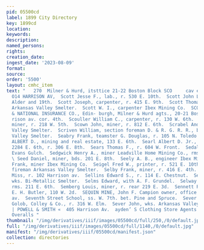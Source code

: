 ```yaml
---
pid: 05500cd
label: 1899 City Directory
key: 1899cd
location: 
keywords: 
description: 
named_persons: 
rights: 
creation_date: 
ingest_date: '2023-08-09'
format: 
source: 
order: '5500'
layout: cmhc_item
text: "   270  Milner & Hurd, itsttice 21-22 Boston Block SCO     cav estare, Loans
  O14 HARRISON AV,  Scott Jesse F., lab., r. 530 E. 10th.  Scott John L., miner, r.
  Alder and 19th.  Scott Joseph, carpenter, r. 415 E. 9th.  Scott Thomas L., wks.
  Arkansas Valley Smelter.  Scott W. I., carpenter Ibex Mining Co.  SCOTTISH UNION
  & NATIONAL INSURANCE CO., Edin- burgh, Milner & Hurd agts., 20-21 Boston Blk., Har-
  rison av. cor. 4th.  Scouller William C., carpenter, r. 130 W. 6th.  Scoville William,
  miner, r. 218 W. 5th.  Scown John, miner, r. 812 E. 6th.  Scrabel Andy, wks. Arkansas
  Valley Smelter.  Scriven William, section foreman D. & R. G. R. R., b. nr. Arkansas
  Valley Smelter.  Seabry Frank, teamster G. Douglas, r. 105 N. Toledo av.  SEARL
  ALBERT D., mining and real estate, 133 E. 6th.  Searl Albert D. Jr., paperhanger,
  2284 E. 6th, r. 306 E. 8th.  Sears Thomas F., r. 604 W. Front.  Sedalia Mine, Big
  Evans Gulch.  Sedgwick Henry A., miner Leadville Home Mining Co., rms. 302 E. 6th.
  \ Seed Daniel, miner, bds. 201 E. 8th.  Seely A. B., engineer Ibex Mining Co.  Segar
  Frank, miner Ibex Mining Co.  Seigel Fred W., printer, r. 521 E. 10th.  Seitz Chris,
  fireman Arkansas Valley Smelter.  Selby Frank, miner, r. 416 E. 4th.  Sellers Lizzie
  Miss, r. 102 Harrison av.  Sellins Edward S., r. 114 E. Chestnut.  Sellor Michael,
  wks. Bi-Metallic Smelter.  Selms Edward, with A. F. Grundel.  Selway Charles, teamster,
  rms. 211 E. 6th.  Semberg Louis, miner, r. rear 219 E. 3d.  Sennett Patrick, with
  E. H. Butler, 110 W. 2d.  SEQUIN MINE, John F. Campion owner, office 401 Har- rison
  av.  Seventh Street School, ss. W. 7th. bet. Pine and Spruce.  Sever Antonio, feeder
  Golob, Colley & Co., r. 316 W. Elm.  Sever John, wks. Arkansas Valley Smelter.     ay
  | POWELL & SMITH «  405 Harrison Av.  ayden’ S Clothing Store Agents for Carhartt’s
  Overalls "
thumbnail: "/img/derivatives/iiif/images/05500cd/full/250,/0/default.jpg"
full: "/img/derivatives/iiif/images/05500cd/full/1140,/0/default.jpg"
manifest: "/img/derivatives/iiif/05500cd/manifest.json"
collection: directories
---
```

